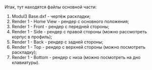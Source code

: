 Итак, тут находятся файлы основной части:
1) Modul3 Base.dxf - чертёж раскладки;
2) Render 1 - Home View - рендер с основного положения;
3) Render 1 - Front - рендер с передней стороны;
4) Render 1 - Side - рендер с правой стороны (можно рассмотреть корпус в профиль);
5) Render 1 - Back - рендер с задней стороны;
6) Render 1 - Top - рендер с верхней стороны (можно посмотреть раскладку);
7) Render 1 - Bottom - рендер с низа (можно посмотреть на дно клавиатуры).
